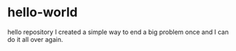 # hello-world
hello repository
I created a simple  way to end a big problem once and I can do it all over again.



